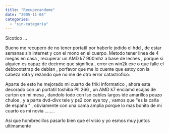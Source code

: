 ```yaml
---
title: "Recuperandome"
date: "2005-11-04"
categories: 
  - "sin-categoria"
---
```


Sicotico ...

Bueno me recupero de no tener portatil por haberle jodido el hdd , de estar semanas sin internet y con el mono en el cuerpo. Metodo tener linea de 4 megas en casa , recuperar un AMD k7 900mhz a base de leches , porque si alguien es capaz de decirme que significa , error en win2k.exe o que falle el debbootstrap de debian , porfavor que me lo cuente que estoy con la cabeza rota y rezando que no me de otro error catastrofico.

Aparte de esto he mejorado mi cuarto de friki informatico , ahora esta decorado con un portatil toshiba PII 266 , un AMD k7 enciamd ecajas de carton en mi mesa , dandolo todo con lso cables largos ide amarillos peazo chulos , y a parte dvd-divx tele y ps2 con eye toy , vamos que "es la caña de españa " , obviamente con una cama amplia porque lo mas bonito de mi cuarto es mi novia ........

Asi que hombrecillos pasarlo bien que el vicio y yo esmos muy juntos ultimamente
